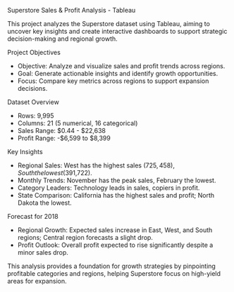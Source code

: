 Superstore Sales & Profit Analysis - Tableau

This project analyzes the Superstore dataset using Tableau, aiming to uncover key insights and create interactive dashboards to support strategic decision-making and regional growth.

Project Objectives
- Objective: Analyze and visualize sales and profit trends across regions.
- Goal: Generate actionable insights and identify growth opportunities.
- Focus: Compare key metrics across regions to support expansion decisions.

Dataset Overview
- Rows: 9,995
- Columns: 21 (5 numerical, 16 categorical)
- Sales Range: $0.44 - $22,638
- Profit Range: -$6,599 to $8,399

Key Insights
- Regional Sales: West has the highest sales ($725,458), South the lowest ($391,722).
- Monthly Trends: November has the peak sales, February the lowest.
- Category Leaders: Technology leads in sales, copiers in profit.
- State Comparison: California has the highest sales and profit; North Dakota the lowest.

Forecast for 2018
- Regional Growth: Expected sales increase in East, West, and South regions; Central region forecasts a slight drop.
- Profit Outlook: Overall profit expected to rise significantly despite a minor sales drop.

This analysis provides a foundation for growth strategies by pinpointing profitable categories and regions, helping Superstore focus on high-yield areas for expansion.

